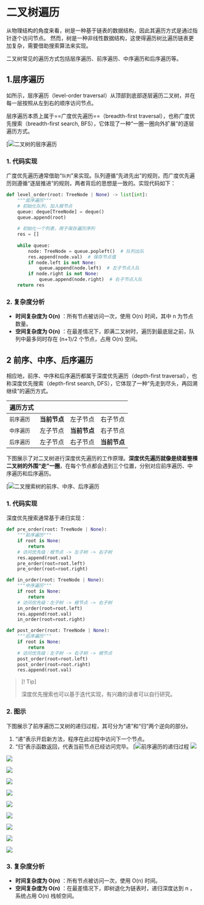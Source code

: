 # 二叉树遍历

从物理结构的角度来看，树是一种基于链表的数据结构，因此其遍历方式是通过指针逐个访问节点。
然而，树是一种非线性数据结构，这使得遍历树比遍历链表更加复杂，需要借助搜索算法来实现。

二叉树常见的遍历方式包括层序遍历、前序遍历、中序遍历和后序遍历等。

## 1.层序遍历

如所示，层序遍历（level-order traversal）从顶部到底部逐层遍历二叉树，并在每一层按照从左到右的顺序访问节点。

层序遍历本质上属于==广度优先遍历==（breadth-first traversal），也称广度优先搜索（breadth-first search, BFS），它体现了一种“一圈一圈向外扩展”的逐层遍历方式。

[![二叉树的层序遍历](https://www.hello-algo.com/chapter_tree/binary_tree_traversal.assets/binary_tree_bfs.png)
### 1. 代码实现
广度优先遍历通常借助“`队列`”来实现。队列遵循“先进先出”的规则，而广度优先遍历则遵循“逐层推进”的规则，两者背后的思想是一致的。实现代码如下：
```python
def level_order(root: TreeNode | None) -> list[int]:
    """层序遍历"""
    # 初始化队列，加入根节点
    queue: deque[TreeNode] = deque()
    queue.append(root)
    
    # 初始化一个列表，用于保存遍历序列
    res = []
    
    while queue:
        node: TreeNode = queue.popleft()  # 队列出队
        res.append(node.val)  # 保存节点值
        if node.left is not None:
            queue.append(node.left)  # 左子节点入队
        if node.right is not None:
            queue.append(node.right)  # 右子节点入队
    return res
```

### 2. 复杂度分析
- **时间复杂度为 O(n)** ：所有节点被访问一次，使用 O(n) 时间，其中 n 为节点数量。
- **空间复杂度为 O(n)** ：在最差情况下，即满二叉树时，遍历到最底层之前，队列中最多同时存在 (n+1)/2 个节点，占用 O(n) 空间。
## 2 前序、中序、后序遍历
相应地，前序、中序和后序遍历都属于深度优先遍历（depth-first traversal），也称深度优先搜索（depth-first search, DFS），它体现了一种“先走到尽头，再回溯继续”的遍历方式。

| 遍历方式   |          |          |          |
| ------ | -------- | -------- | -------- |
| `前序遍历` | **当前节点** | 左子节点     | 右子节点     |
| `中序遍历` | 左子节点     | **当前节点** | 右子节点     |
| `后序遍历` | 左子节点     | 右子节点     | **当前节点** |

下图展示了对二叉树进行深度优先遍历的工作原理。**深度优先遍历就像是绕着整棵二叉树的外围“走”一圈**，在每个节点都会遇到三个位置，分别对应前序遍历、中序遍历和后序遍历。

[![二叉搜索树的前序、中序、后序遍历](https://www.hello-algo.com/chapter_tree/binary_tree_traversal.assets/binary_tree_dfs.png)

### 1. 代码实现

深度优先搜索通常基于递归实现：
```python
def pre_order(root: TreeNode | None):
    """前序遍历"""
    if root is None:
        return
    # 访问优先级：根节点 -> 左子树 -> 右子树
    res.append(root.val)
    pre_order(root=root.left)
    pre_order(root=root.right)

def in_order(root: TreeNode | None):
    """中序遍历"""
    if root is None:
        return
    # 访问优先级：左子树 -> 根节点 -> 右子树
    in_order(root=root.left)
    res.append(root.val)
    in_order(root=root.right)

def post_order(root: TreeNode | None):
    """后序遍历"""
    if root is None:
        return
    # 访问优先级：左子树 -> 右子树 -> 根节点
    post_order(root=root.left)
    post_order(root=root.right)
    res.append(root.val)
```

> [! Tip]
> 
> 深度优先搜索也可以基于迭代实现，有兴趣的读者可以自行研究。

### 2. 图示
下图展示了前序遍历二叉树的递归过程，其可分为“递”和“归”两个逆向的部分。

1. “递”表示开启新方法，程序在此过程中访问下一个节点。
2. “归”表示函数返回，代表当前节点已经访问完毕。
[![前序遍历的递归过程](https://www.hello-algo.com/chapter_tree/binary_tree_traversal.assets/preorder_step1.png)
![](https://www.hello-algo.com/chapter_tree/binary_tree_traversal.assets/preorder_step2.png)

![](https://www.hello-algo.com/chapter_tree/binary_tree_traversal.assets/preorder_step3.png)

![](https://www.hello-algo.com/chapter_tree/binary_tree_traversal.assets/preorder_step4.png)

![](https://www.hello-algo.com/chapter_tree/binary_tree_traversal.assets/preorder_step5.png)

![](https://www.hello-algo.com/chapter_tree/binary_tree_traversal.assets/preorder_step6.png)

![](https://www.hello-algo.com/chapter_tree/binary_tree_traversal.assets/preorder_step7.png)

![](https://www.hello-algo.com/chapter_tree/binary_tree_traversal.assets/preorder_step8.png)

![](https://www.hello-algo.com/chapter_tree/binary_tree_traversal.assets/preorder_step9.png)

![](https://www.hello-algo.com/chapter_tree/binary_tree_traversal.assets/preorder_step10.png)

![](https://www.hello-algo.com/chapter_tree/binary_tree_traversal.assets/preorder_step11.png)

### 3. 复杂度分析

- **时间复杂度为 O(n)** ：所有节点被访问一次，使用 O(n) 时间。
- **空间复杂度为 O(n)** ：在最差情况下，即树退化为链表时，递归深度达到 n ，系统占用 O(n) 栈帧空间。